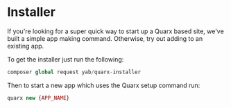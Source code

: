 # Installer

If you're looking for a super quick way to start up a Quarx based site, we've built a simple app making command. Otherwise, try out adding to an existing app.

To get the installer just run the following:

```php
composer global request yab/quarx-installer
```

Then to start a new app which uses the Quarx setup command run:

```php
quarx new {APP_NAME}
```